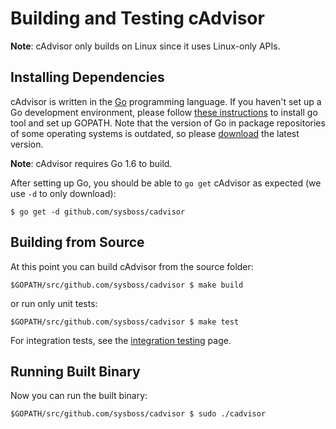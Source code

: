 # Building and Testing cAdvisor

**Note**: cAdvisor only builds on Linux since it uses Linux-only APIs.

## Installing Dependencies

cAdvisor is written in the [Go](http://golang.org) programming language. If you haven't set up a Go development environment, please follow [these instructions](http://golang.org/doc/code.html) to install go tool and set up GOPATH. Note that the version of Go in package repositories of some operating systems is outdated, so please [download](https://golang.org/dl/) the latest version.

**Note**: cAdvisor requires Go 1.6 to build.

After setting up Go, you should be able to `go get` cAdvisor as expected (we use `-d` to only download):

```
$ go get -d github.com/sysboss/cadvisor
```

## Building from Source

At this point you can build cAdvisor from the source folder:

```
$GOPATH/src/github.com/sysboss/cadvisor $ make build
```

or run only unit tests:

```
$GOPATH/src/github.com/sysboss/cadvisor $ make test
```

For integration tests, see the [integration testing](integration_testing.md) page.

## Running Built Binary

Now you can run the built binary:

```
$GOPATH/src/github.com/sysboss/cadvisor $ sudo ./cadvisor
```

